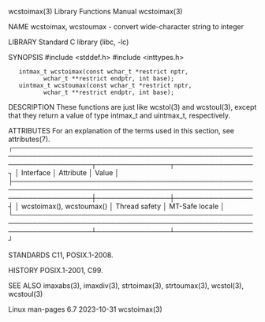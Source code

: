 wcstoimax(3)							   Library Functions Manual							  wcstoimax(3)

NAME
       wcstoimax, wcstoumax - convert wide-character string to integer

LIBRARY
       Standard C library (libc, -lc)

SYNOPSIS
       #include <stddef.h>
       #include <inttypes.h>

       intmax_t wcstoimax(const wchar_t *restrict nptr,
			  wchar_t **restrict endptr, int base);
       uintmax_t wcstoumax(const wchar_t *restrict nptr,
			  wchar_t **restrict endptr, int base);

DESCRIPTION
       These functions are just like wcstol(3) and wcstoul(3), except that they return a value of type intmax_t and uintmax_t, respectively.

ATTRIBUTES
       For an explanation of the terms used in this section, see attributes(7).
       ┌────────────────────────────────────────────────────────────────────────────────────────────────────────────────────┬───────────────┬────────────────┐
       │ Interface													    │ Attribute	    │ Value	     │
       ├────────────────────────────────────────────────────────────────────────────────────────────────────────────────────┼───────────────┼────────────────┤
       │ wcstoimax(), wcstoumax()											    │ Thread safety │ MT-Safe locale │
       └────────────────────────────────────────────────────────────────────────────────────────────────────────────────────┴───────────────┴────────────────┘

STANDARDS
       C11, POSIX.1-2008.

HISTORY
       POSIX.1-2001, C99.

SEE ALSO
       imaxabs(3), imaxdiv(3), strtoimax(3), strtoumax(3), wcstol(3), wcstoul(3)

Linux man-pages 6.7							  2023-10-31								  wcstoimax(3)
